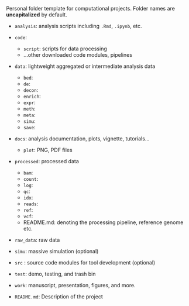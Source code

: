 Personal folder template for computational projects. Folder names are **uncapitalized** by default.

- `analysis`: analysis scripts including `.Rmd`, `.ipynb`, etc.
- `code`:
    - `script`: scripts for data processing
    - ...other downloaded code modules, pipelines
- `data`: lightweight aggregated or intermediate analysis data
    - `bed`:
    - `de`:
    - `decon`:
    - `enrich`:
    - `expr`:
    - `meth`:
    - `meta`:
    - `simu`:
    - `save`:
    
- `docs`: analysis documentation, plots, vignette, tutorials...
    - `plot`: PNG, PDF files
- `processed`: processed data
    - `bam`:
    - `count`:
    - `log`:
    - `qc`:
    - `idx`:
    - `reads`:
    - `ref`:
    - `vcf`:
    - README.md: denoting the processing pipeline, reference genome etc.
- `raw_data`: raw data
- `simu`: massive simulation (optional)
- `src` : source code modules for tool development (optional)
- `test`: demo, testing, and trash bin
- `work`: manuscript, presentation, figures, and more.
- `README.md`: Description of the project

